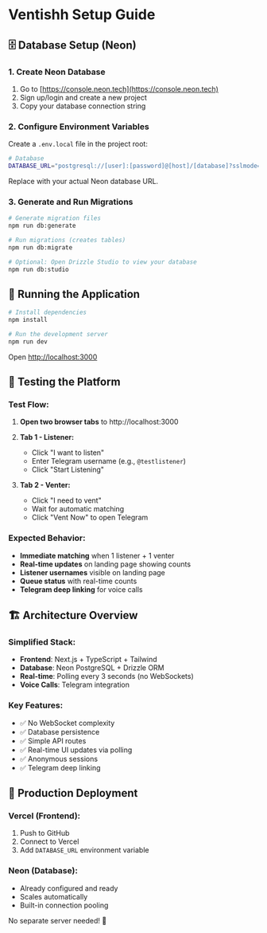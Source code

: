 # Ventishh Setup Guide

## 🗄️ Database Setup (Neon)

### 1. Create Neon Database

1. Go to [https://console.neon.tech](https://console.neon.tech)
2. Sign up/login and create a new project
3. Copy your database connection string

### 2. Configure Environment Variables

Create a `.env.local` file in the project root:

```bash
# Database
DATABASE_URL="postgresql://[user]:[password]@[host]/[database]?sslmode=require"
```

Replace with your actual Neon database URL.

### 3. Generate and Run Migrations

```bash
# Generate migration files
npm run db:generate

# Run migrations (creates tables)
npm run db:migrate

# Optional: Open Drizzle Studio to view your database
npm run db:studio
```

## 🚀 Running the Application

```bash
# Install dependencies
npm install

# Run the development server
npm run dev
```

Open [http://localhost:3000](http://localhost:3000)

## 🧪 Testing the Platform

### Test Flow:

1. **Open two browser tabs** to http://localhost:3000

2. **Tab 1 - Listener:**
   - Click "I want to listen"
   - Enter Telegram username (e.g., `@testlistener`)
   - Click "Start Listening"

3. **Tab 2 - Venter:**
   - Click "I need to vent"
   - Wait for automatic matching
   - Click "Vent Now" to open Telegram

### Expected Behavior:

- **Immediate matching** when 1 listener + 1 venter
- **Real-time updates** on landing page showing counts
- **Listener usernames** visible on landing page
- **Queue status** with real-time counts
- **Telegram deep linking** for voice calls

## 🏗️ Architecture Overview

### Simplified Stack:
- **Frontend**: Next.js + TypeScript + Tailwind
- **Database**: Neon PostgreSQL + Drizzle ORM
- **Real-time**: Polling every 3 seconds (no WebSockets)
- **Voice Calls**: Telegram integration

### Key Features:
- ✅ No WebSocket complexity
- ✅ Database persistence 
- ✅ Simple API routes
- ✅ Real-time UI updates via polling
- ✅ Anonymous sessions
- ✅ Telegram deep linking

## 📱 Production Deployment

### Vercel (Frontend):
1. Push to GitHub
2. Connect to Vercel
3. Add `DATABASE_URL` environment variable

### Neon (Database):
- Already configured and ready
- Scales automatically
- Built-in connection pooling

No separate server needed! 🎉